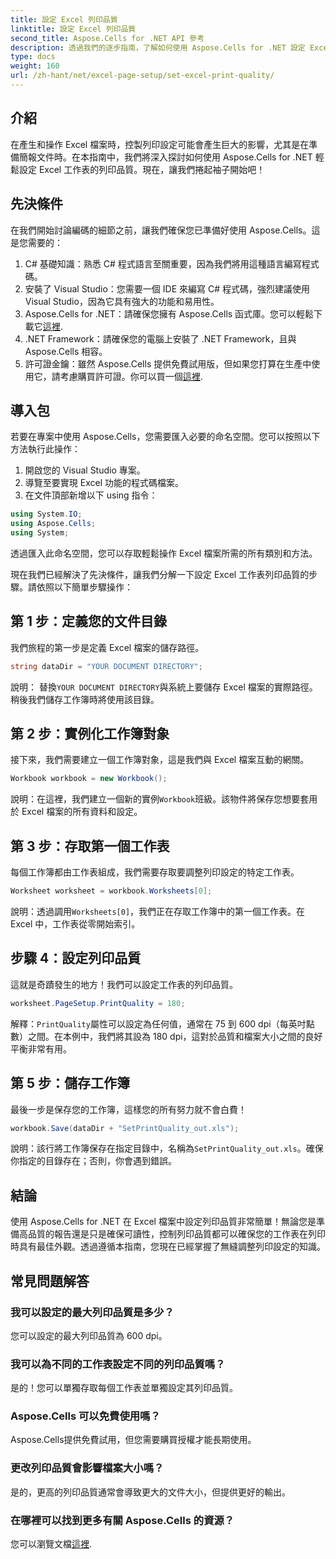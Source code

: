 ```yaml
---
title: 設定 Excel 列印品質
linktitle: 設定 Excel 列印品質
second_title: Aspose.Cells for .NET API 參考
description: 透過我們的逐步指南，了解如何使用 Aspose.Cells for .NET 設定 Excel 列印品質。簡單的編碼技術可實現更好的列印效果。
type: docs
weight: 160
url: /zh-hant/net/excel-page-setup/set-excel-print-quality/
---
```

## 介紹

在產生和操作 Excel 檔案時，控製列印設定可能會產生巨大的影響，尤其是在準備簡報文件時。在本指南中，我們將深入探討如何使用 Aspose.Cells for .NET 輕鬆設定 Excel 工作表的列印品質。現在，讓我們捲起袖子開始吧！

## 先決條件

在我們開始討論編碼的細節之前，讓我們確保您已準備好使用 Aspose.Cells。這是您需要的：

1. C# 基礎知識：熟悉 C# 程式語言至關重要，因為我們將用這種語言編寫程式碼。
2. 安裝了 Visual Studio：您需要一個 IDE 來編寫 C# 程式碼，強烈建議使用 Visual Studio，因為它具有強大的功能和易用性。
3. Aspose.Cells for .NET：請確保您擁有 Aspose.Cells 函式庫。您可以輕鬆下載它[這裡](https://releases.aspose.com/cells/net/).
4. .NET Framework：請確保您的電腦上安裝了 .NET Framework，且與 Aspose.Cells 相容。
5. 許可證金鑰：雖然 Aspose.Cells 提供免費試用版，但如果您打算在生產中使用它，請考慮購買許可證。你可以買一個[這裡](https://purchase.aspose.com/buy).

## 導入包

若要在專案中使用 Aspose.Cells，您需要匯入必要的命名空間。您可以按照以下方法執行此操作：

1. 開啟您的 Visual Studio 專案。
2. 導覽至要實現 Excel 功能的程式碼檔案。
3. 在文件頂部新增以下 using 指令：

```csharp
using System.IO;
using Aspose.Cells;
using System;
```

透過匯入此命名空間，您可以存取輕鬆操作 Excel 檔案所需的所有類別和方法。

現在我們已經解決了先決條件，讓我們分解一下設定 Excel 工作表列印品質的步驟。請依照以下簡單步驟操作：

## 第 1 步：定義您的文件目錄

我們旅程的第一步是定義 Excel 檔案的儲存路徑。 

```csharp
string dataDir = "YOUR DOCUMENT DIRECTORY";
```

說明： 替換`YOUR DOCUMENT DIRECTORY`與系統上要儲存 Excel 檔案的實際路徑。稍後我們儲存工作簿時將使用該目錄。

## 第 2 步：實例化工作簿對象

接下來，我們需要建立一個工作簿對象，這是我們與 Excel 檔案互動的網關。

```csharp
Workbook workbook = new Workbook();
```

說明：在這裡，我們建立一個新的實例`Workbook`班級。該物件將保存您想要套用於 Excel 檔案的所有資料和設定。

## 第 3 步：存取第一個工作表

每個工作簿都由工作表組成，我們需要存取要調整列印設定的特定工作表。

```csharp
Worksheet worksheet = workbook.Worksheets[0];
```

說明：透過調用`Worksheets[0]`，我們正在存取工作簿中的第一個工作表。在 Excel 中，工作表從零開始索引。

## 步驟 4：設定列印品質

這就是奇蹟發生的地方！我們可以設定工作表的列印品質。

```csharp
worksheet.PageSetup.PrintQuality = 180;
```

解釋：`PrintQuality`屬性可以設定為任何值，通常在 75 到 600 dpi（每英吋點數）之間。在本例中，我們將其設為 180 dpi，這對於品質和檔案大小之間的良好平衡非常有用。

## 第 5 步：儲存工作簿

最後一步是保存您的工作簿，這樣您的所有努力就不會白費！

```csharp
workbook.Save(dataDir + "SetPrintQuality_out.xls");
```

說明：該行將工作簿保存在指定目錄中，名稱為`SetPrintQuality_out.xls`。確保你指定的目錄存在；否則，你會遇到錯誤。

## 結論

使用 Aspose.Cells for .NET 在 Excel 檔案中設定列印品質非常簡單！無論您是準備高品質的報告還是只是確保可讀性，控制列印品質都可以確保您的工作表在列印時具有最佳外觀。透過遵循本指南，您現在已經掌握了無縫調整列印設定的知識。

## 常見問題解答

### 我可以設定的最大列印品質是多少？  
您可以設定的最大列印品質為 600 dpi。

### 我可以為不同的工作表設定不同的列印品質嗎？  
是的！您可以單獨存取每個工作表並單獨設定其列印品質。

### Aspose.Cells 可以免費使用嗎？  
Aspose.Cells提供免費試用，但您需要購買授權才能長期使用。

### 更改列印品質會影響檔案大小嗎？  
是的，更高的列印品質通常會導致更大的文件大小，但提供更好的輸出。

### 在哪裡可以找到更多有關 Aspose.Cells 的資源？  
您可以瀏覽文檔[這裡](https://reference.aspose.com/cells/net/).